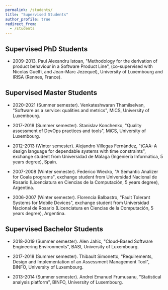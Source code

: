 ```yaml
---
permalink: /students/
title: "Supervised Students"
author_profile: true
redirect_from: 
  - /students
---
```


##   Supervised PhD Students 

* 2009-2013. Paul Alexandru Istoan, "Methodology for the derivation of product behaviour in a Software Product Line", (co-supervised with Nicolas Guelfi, and Jean-Marc Jezequel), University of Luxembourg and IRISA (Rennes, France). 



##   Supervised Master Students 

* 2020-2021 (Summer semester). Venkateshwaran Thamilselvan, "Software as a service: qualities and metrics", MiCS, University of Luxembourg.

* 2017-2018 (Summer semester). Stanislav Konchenko, "Quality assessment of DevOps practices and tools", MiCS, University of Luxembourg.
 
* 2012-2013 (Winter semester). Alejandro Villegas Fernández, "tCAA: A design language for dependable systems with time constraints", exchange student from Universidad de Málaga (Ingeniería Informática, 5 years degree), Spain.

* 2007-2008 (Winter semester). Federico Wiecko, "A Semantic Analizer for Coala programs", exchange student from Universidad Nacional de Rosario (Licenciatura en Ciencias de la Computación, 5 years degree), Argentina.
  
* 2006-2007 (Winter semester). Florencia Balbastro, "Fault Tolerant Systems for Mobile Devices", exchange student from Universidad Nacional de Rosario (Licenciatura en Ciencias de la Computación, 5 years degree), Argentina.




##   Supervised Bachelor Students

* 2018-2019 (Summer semester). Alen Jahic, "Cloud-Based Software Engineering Environments", BASI, University of Luxembourg.

* 2017-2018 (Summer semester). Thibault Simonetto, "Requirements, Design and Implementation of an Assessment Management Tool", BINFO, University of Luxembourg.

* 2013-2014 (Summer semester). Andrei Emanuel Frumusanu, "Statistical analysis platform", BINFO, University of Luxembourg.


